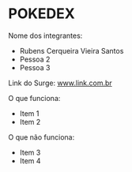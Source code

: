 # POKEDEX

Nome dos integrantes: 
- Rubens Cerqueira Vieira Santos
- Pessoa 2
- Pessoa 3

Link do Surge: www.link.com.br

O que funciona:
- Item 1
- Item 2

O que não funciona: 
- Item 3
- Item 4
